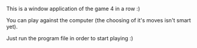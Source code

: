 This is a window application of the game 4 in a row :)

You can play against the computer (the choosing of it's moves isn't smart yet).

Just run the program file in order to start playing :)